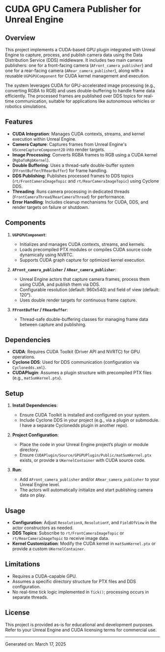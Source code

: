 # CUDA GPU Camera Publisher for Unreal Engine

## Overview

This project implements a CUDA-based GPU plugin integrated with Unreal Engine to capture, process, and publish camera data using the Data Distribution Service (DDS) middleware. It includes two main camera publishers: one for a front-facing camera (`AFront_camera_publisher`) and one for a rear-facing camera (`ARear_camera_publisher`), along with a reusable `UGPGPUComponent` for CUDA kernel management and execution.

The system leverages CUDA for GPU-accelerated image processing (e.g., converting RGBA to RGB) and uses double-buffering to handle frame data efficiently. The processed frames are published over DDS topics for real-time communication, suitable for applications like autonomous vehicles or robotics simulations.

## Features

- **CUDA Integration**: Manages CUDA contexts, streams, and kernel execution within Unreal Engine.
- **Camera Capture**: Captures frames from Unreal Engine's `USceneCaptureComponent2D` into render targets.
- **Image Processing**: Converts RGBA frames to RGB using a CUDA kernel (`RgbaToRgbKernel`).
- **Double Buffering**: Uses a thread-safe double-buffer system (`FFrontBuffer`/`FRearBuffer`) for frame handling.
- **DDS Publishing**: Publishes processed frames to DDS topics (`rt/FrontCameraImageTopic` and `rt/RearCameraImageTopic`) using Cyclone DDS.
- **Threading**: Runs camera processing in dedicated threads (`FrontCameraThread`/`RearCameraThread`) for performance.
- **Error Handling**: Includes cleanup mechanisms for CUDA, DDS, and render targets on failure or shutdown.

## Components

1. **`UGPGPUComponent`**:
   - Initializes and manages CUDA contexts, streams, and kernels.
   - Loads precompiled PTX modules or compiles CUDA source code dynamically using NVRTC.
   - Supports CUDA graph capture for optimized kernel execution.

2. **`AFront_camera_publisher` / `ARear_camera_publisher`**:
   - Unreal Engine actors that capture camera frames, process them using CUDA, and publish them via DDS.
   - Configurable resolution (default: 960x540) and field of view (default: 120°).
   - Uses double render targets for continuous frame capture.

3. **`FFrontBuffer` / `FRearBuffer`**:
   - Thread-safe double-buffering classes for managing frame data between capture and publishing.

## Dependencies

- **CUDA**: Requires CUDA Toolkit (Driver API and NVRTC) for GPU operations.
- **Cyclone DDS**: Used for DDS communication (configuration via `Cyclonedds.xml`).
- **CUDAPlugin**: Assumes a plugin structure with precompiled PTX files (e.g., `matSumKernel.ptx`).

## Setup

1. **Install Dependencies**:
   - Ensure CUDA Toolkit is installed and configured on your system.
   - Include Cyclone DDS in your project (e.g., via a plugin or submodule. I have a separate Cyclonedds plugin in another repo).

2. **Project Configuration**:
   - Place the code in your Unreal Engine project’s plugin or module directory.
   - Ensure `CUDAPlugin/Source/GPGPUPlugin/Public/matSumKernel.ptx` exists, or provide a `UKernelContainer` with CUDA source code.

3. **Run**:
   - Add `AFront_camera_publisher` and/or `ARear_camera_publisher` to your Unreal Engine level.
   - The actors will automatically initialize and start publishing camera data on play.

## Usage

- **Configuration**: Adjust `ResolutionX`, `ResolutionY`, and `FieldOfView` in the actor constructors as needed.
- **DDS Topics**: Subscribe to `rt/FrontCameraImageTopic` or `rt/RearCameraImageTopic` to receive image data.
- **Kernel Customization**: Modify the CUDA kernel in `matSumKernel.ptx` or provide a custom `UKernelContainer`.

## Limitations

- Requires a CUDA-capable GPU.
- Assumes a specific directory structure for PTX files and DDS configuration.
- No real-time tick logic implemented in `Tick()`; processing occurs in separate threads.

## License

This project is provided as-is for educational and development purposes. Refer to your Unreal Engine and CUDA licensing terms for commercial use.

---
Generated on: March 17, 2025
